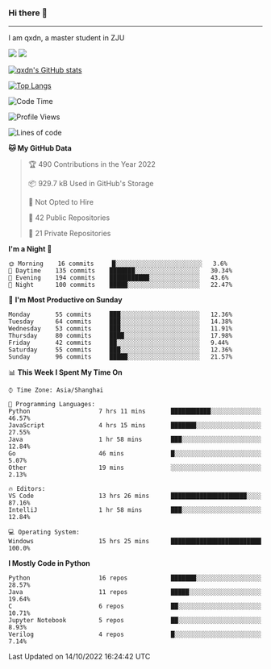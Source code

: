### Hi there 👋
---

I am qxdn, a master student in ZJU

[![](https://img.shields.io/badge/blog-qxdn-brightgreen?style=for-the-badge&logo=hexo)](https://qianxu.run) [![](https://img.shields.io/badge/bilibili-qxdn-ff69b4?style=for-the-badge&logo=Bilibili)](https://space.bilibili.com/11674667)


[![qxdn's GitHub stats](https://github-readme-stats.vercel.app/api?username=qxdn&count_private=true&show_icons=true)](https://github.com/qxdn)

[![Top Langs](https://github-readme-stats.vercel.app/api/top-langs/?username=qxdn&layout=compact)](https://github.com/qxdn)

<!--START_SECTION:waka-->
![Code Time](http://img.shields.io/badge/Code%20Time-529%20hrs%2030%20mins-blue)

![Profile Views](http://img.shields.io/badge/Profile%20Views-11-blue)

![Lines of code](https://img.shields.io/badge/From%20Hello%20World%20I%27ve%20Written-1%20Million%20lines%20of%20code-blue)

**🐱 My GitHub Data** 

> 🏆 490 Contributions in the Year 2022
 > 
> 📦 929.7 kB Used in GitHub's Storage 
 > 
> 🚫 Not Opted to Hire
 > 
> 📜 42 Public Repositories 
 > 
> 🔑 21 Private Repositories  
 > 
**I'm a Night 🦉** 

```text
🌞 Morning    16 commits     █░░░░░░░░░░░░░░░░░░░░░░░░   3.6% 
🌆 Daytime    135 commits    ███████░░░░░░░░░░░░░░░░░░   30.34% 
🌃 Evening    194 commits    ███████████░░░░░░░░░░░░░░   43.6% 
🌙 Night      100 commits    █████░░░░░░░░░░░░░░░░░░░░   22.47%

```
📅 **I'm Most Productive on Sunday** 

```text
Monday       55 commits     ███░░░░░░░░░░░░░░░░░░░░░░   12.36% 
Tuesday      64 commits     ███░░░░░░░░░░░░░░░░░░░░░░   14.38% 
Wednesday    53 commits     ███░░░░░░░░░░░░░░░░░░░░░░   11.91% 
Thursday     80 commits     ████░░░░░░░░░░░░░░░░░░░░░   17.98% 
Friday       42 commits     ██░░░░░░░░░░░░░░░░░░░░░░░   9.44% 
Saturday     55 commits     ███░░░░░░░░░░░░░░░░░░░░░░   12.36% 
Sunday       96 commits     █████░░░░░░░░░░░░░░░░░░░░   21.57%

```


📊 **This Week I Spent My Time On** 

```text
⌚︎ Time Zone: Asia/Shanghai

💬 Programming Languages: 
Python                   7 hrs 11 mins       ███████████░░░░░░░░░░░░░░   46.57% 
JavaScript               4 hrs 15 mins       ███████░░░░░░░░░░░░░░░░░░   27.55% 
Java                     1 hr 58 mins        ███░░░░░░░░░░░░░░░░░░░░░░   12.84% 
Go                       46 mins             █░░░░░░░░░░░░░░░░░░░░░░░░   5.07% 
Other                    19 mins             ░░░░░░░░░░░░░░░░░░░░░░░░░   2.13%

🔥 Editors: 
VS Code                  13 hrs 26 mins      █████████████████████░░░░   87.16% 
IntelliJ                 1 hr 58 mins        ███░░░░░░░░░░░░░░░░░░░░░░   12.84%

💻 Operating System: 
Windows                  15 hrs 25 mins      █████████████████████████   100.0%

```

**I Mostly Code in Python** 

```text
Python                   16 repos            ███████░░░░░░░░░░░░░░░░░░   28.57% 
Java                     11 repos            █████░░░░░░░░░░░░░░░░░░░░   19.64% 
C                        6 repos             ██░░░░░░░░░░░░░░░░░░░░░░░   10.71% 
Jupyter Notebook         5 repos             ██░░░░░░░░░░░░░░░░░░░░░░░   8.93% 
Verilog                  4 repos             █░░░░░░░░░░░░░░░░░░░░░░░░   7.14%

```



 Last Updated on 14/10/2022 16:24:42 UTC
<!--END_SECTION:waka-->

<!--
**qxdn/qxdn** is a ✨ _special_ ✨ repository because its `README.md` (this file) appears on your GitHub profile.

Here are some ideas to get you started:

- 🔭 I’m currently working on ...
- 🌱 I’m currently learning ...
- 👯 I’m looking to collaborate on ...
- 🤔 I’m looking for help with ...
- 💬 Ask me about ...
- 📫 How to reach me: ...
- 😄 Pronouns: ...
- ⚡ Fun fact: ...
-->

